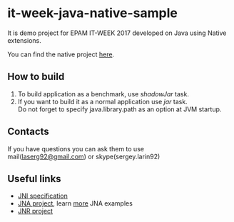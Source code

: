 # it-week-java-native-sample
It is demo project for EPAM IT-WEEK 2017
developed on Java using Native extensions.

You can find the native project [here](https://github.com/laserg/fractal-native-benchmark).

## How to build
1) To build application as a benchmark, use _shadowJar_ task.
2) If you want to build it as a normal application use _jar_ task.  
Do not forget to specify java.library.path as an option at JVM startup.

## Contacts
If you have questions you can ask them to use  
mail(laserg92@gmail.com) or skype(sergey.larin92)


## Useful links
* [JNI specification](https://docs.oracle.com/javase/8/docs/technotes/guides/jni/spec/jniTOC.html)
* [JNA project](https://github.com/java-native-access),
learn [more](http://www.eshayne.com/jnaex/index.html?example=1) JNA examples
* [JNR project](https://github.com/jnr)
